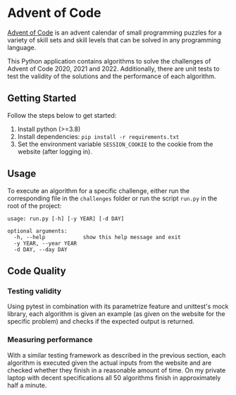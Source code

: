 # Advent of Code

[Advent of Code](https://adventofcode.com/) is an advent calendar of small programming puzzles for a 
variety of skill sets and skill levels that can be solved in any programming language. 

This Python application contains algorithms to solve the challenges of Advent of Code 2020, 2021 and 2022. 
Additionally, there are unit tests to test the validity of the solutions and the performance of 
each algorithm. 

## Getting Started

Follow the steps below to get started:

1. Install python (>=3.8)
2. Install dependencies: `pip install -r requirements.txt`
3. Set the environment variable `SESSION_COOKIE` to the cookie from the website (after logging in).

## Usage

To execute an algorithm for a specific challenge, either run the corresponding file in the `challenges` 
folder or run the script `run.py` in the root of the project:

```
usage: run.py [-h] [-y YEAR] [-d DAY]

optional arguments:
  -h, --help            show this help message and exit
  -y YEAR, --year YEAR
  -d DAY, --day DAY
```

## Code Quality

### Testing validity

Using pytest in combination with its parametrize feature and unittest's mock library, each algorithm
is given an example (as given on the website for the specific problem) and checks if the 
expected output is returned. 

<a href="https://colinschepers.github.io/AdventOfCode/tests/results/test_examples.html"><img align="right" src="https://colinschepers.github.io/AdventOfCode/tests/results/test_examples.png" alt="" title="Test results" /></a>


### Measuring performance

With a similar testing framework as described in the previous section, each algorithm is executed given 
the actual inputs from the website and are checked whether they finish in a reasonable amount of time. On my private
laptop with decent specifications all 50 algorithms finish in approximately half a minute. 

<a href="https://colinschepers.github.io/AdventOfCode/tests/results/test_running_times.html"><img align="right" src="https://colinschepers.github.io/AdventOfCode/tests/results/test_running_times.png" alt="" title="Running time results" /></a>
